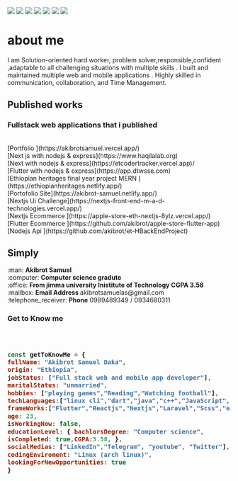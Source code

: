 ![](https://media.geeksforgeeks.org/wp-content/uploads/20210210123840/20210210123720.gif)
![](https://img.shields.io/github/stars/pandao/editor.md.svg) ![](https://img.shields.io/github/forks/pandao/editor.md.svg) ![](https://img.shields.io/github/tag/pandao/editor.md.svg) ![](https://img.shields.io/github/release/pandao/editor.md.svg) ![](https://img.shields.io/github/issues/pandao/editor.md.svg) ![](https://img.shields.io/bower/v/editor.md.svg)

<h1>about me</h1>
<p>

I am Solution-oriented hard worker, problem solver,responsible,confident ,adaptable to all
challenging situations with multiple skills . I built and maintained multiple web and mobile
applications . Highly skilled in communication, collaboration, and Time Management.

</p>

<h2>Published works</h2>

<h3>Fullstack web applications that i published</h3> <br>
[Portfolio ](https://akibrotsamuel.vercel.app/) <br>
[Next js with nodejs & express](https://www.haqilalab.org) <br>
[Next with nodejs & express](https://etcodertracker.vercel.app)/ <br>
[Flutter with nodejs & express](https://app.dtwsse.com) <br>
[Ethiopian heritages final year project MERN ](https://ethiopianheritages.netlify.app/) <br>
[Portofolio Site](https://akibrot-samuel.netlify.app/) <br>
[Nextjs Ui Challenge](https://nextjs-front-end-m-a-d-technologies.vercel.app/) <br>
[Nextjs Ecommerce ](https://apple-store-eth-nextjs-8ylz.vercel.app/) <br>
[Flutter Ecommerce ](https://github.com/akibrot/apple-store-flutter-app) <br>
[Nodejs Api ](https://github.com/akibrot/et-HBackEndProject) <br>





<h2>Simply</h2> 
:man: <b>Akibrot Samuel </b><br>
:computer: <b>Computer science gradute </b><br>
:office: <b>From jimma university Inistitute of Technology CGPA 3.58</b><br>
:mailbox: <b>Email Address </b> akibrotsamuelas@gmail.com<br>
:telephone_receiver: <b>Phone</b> 0989489349 / 0934680311



<h3>Get to Know me<h3>　

```javascript
const getToKnowMe = { 
fullName: "Akibrot Samuel Daka",
origin: "Ethiopia", 
jobStatus: ["Full stack web and mobile app developer"], 
maritalStatus: "unmarried", 
hobbies: ["playing games","Reading","Watching football"], 
techLanguages:["linux cli","dart","java","c++","JavaScript","HTML","php","nodejs","css"],
frameWorks:["Flutter","Reactjs","Nextjs","Laravel","Scss","express",""], 
age: 23, 
isWorkingNow: false, 
educationLevel: { bachlorsDegree: "Computer science",
isCompleted: true,CGPA:3.58, }, 
socialMedias: ["LinkedIn","Telegram", "youtube", "Twitter"], 
codingEnviroment: "Linux (arch linux)",
lookingForNewOpportunities: true
}
 


```

